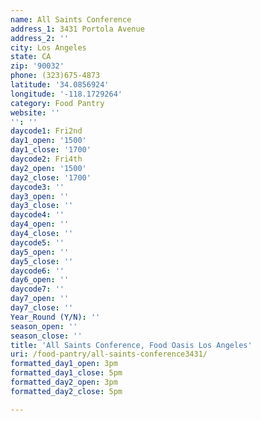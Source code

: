 ```yaml
---
name: All Saints Conference
address_1: 3431 Portola Avenue
address_2: ''
city: Los Angeles
state: CA
zip: '90032'
phone: (323)675-4873
latitude: '34.0856924'
longitude: '-118.1729264'
category: Food Pantry
website: ''
'': ''
daycode1: Fri2nd
day1_open: '1500'
day1_close: '1700'
daycode2: Fri4th
day2_open: '1500'
day2_close: '1700'
daycode3: ''
day3_open: ''
day3_close: ''
daycode4: ''
day4_open: ''
day4_close: ''
daycode5: ''
day5_open: ''
day5_close: ''
daycode6: ''
day6_open: ''
daycode7: ''
day7_open: ''
day7_close: ''
Year_Round (Y/N): ''
season_open: ''
season_close: ''
title: 'All Saints Conference, Food Oasis Los Angeles'
uri: /food-pantry/all-saints-conference3431/
formatted_day1_open: 3pm
formatted_day1_close: 5pm
formatted_day2_open: 3pm
formatted_day2_close: 5pm

---
```

